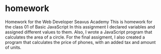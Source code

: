 # homework
Homework for the Web Developer Seavus Academy
This is homework for the class 01 of Basic JavaScript
In this assignment I declared variables and assigned different values to them. Also, I wrote a JavaScript program that calculates the area of a circle.
For the final assigment, I also created a program that calculates the price of phones, with an added tax and amount of units.
